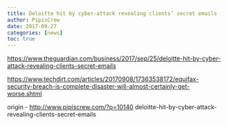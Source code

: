 ```yaml
---
title: Deloitte hit by cyber-attack revealing clients’ secret emails
author: PipisCrew
date: 2017-09-27
categories: [news]
toc: true
---
```


https://www.theguardian.com/business/2017/sep/25/deloitte-hit-by-cyber-attack-revealing-clients-secret-emails

https://www.techdirt.com/articles/20170908/17363538172/equifax-security-breach-is-complete-disaster-will-almost-certainly-get-worse.shtml

origin - http://www.pipiscrew.com/?p=10140 deloitte-hit-by-cyber-attack-revealing-clients-secret-emails